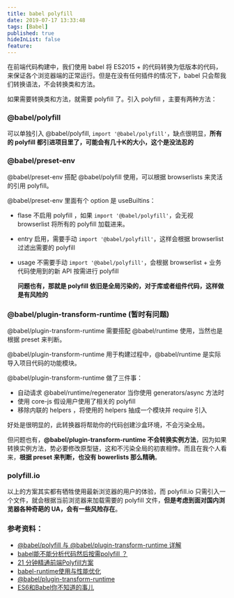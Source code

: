 ```yaml
---
title: babel polyfill
date: 2019-07-17 13:33:48
tags: [Babel]
published: true
hideInList: false
feature: 
---
```

在前端代码构建中，我们使用 babel 将 ES2015 + 的代码转换为低版本的代码，来保证各个浏览器端的正常运行。但是在没有任何插件的情况下，babel 只会帮我们转换语法，不会转换类和方法。

如果需要转换类和方法，就需要 polyfill 了。引入 polyfill ，主要有两种方法：

### @babel/polyfill

可以单独引入 @babel/polyfill, `import '@babel/polyfill'`，缺点很明显，**所有的 polyfill 都引进项目里了，可能会有几十K的大小，这个是没法忍的**

### @babel/preset-env

@babel/preset-env 搭配 @babel/polyfill 使用，可以根据 browserlists 来灵活的引用 polyfill。

@babel/preset-env 里面有个 option 是 useBuiltins：

* flase
	不启用 polyfill ，如果 `import '@babel/polyfill'`，会无视 browserlist 将所有的 polyfill 加载进来。
* entry
	启用，需要手动 `import '@babel/polyfill'`，这样会根据 browserlist 过滤出需要的 polyfill
* usage
	不需要手动 `import '@babel/polyfill'`，会根据 browserlist + 业务代码使用到的新 API 按需进行 polyfill
	
	**问题也有，那就是 polyfill 依旧是全局污染的，对于库或者组件代码，这样做是有风险的**
	
### @babel/plugin-transform-runtime (暂时有问题)

@babel/plugin-transform-runtime 需要搭配 @babel/runtime 使用，当然也是根据 preset 来判断。

@babel/plugin-transform-runtime 用于构建过程中，@babel/runtime 是实际导入项目代码的功能模块。

@babel/plugin-transform-runtime 做了三件事：

* 自动请求 @babel/runtime/regenerator 当你使用 generators/async 方法时
* 使用 core-js 假设用户使用了相关的 polyfill
* 移除内联的 helpers ，将使用的 helpers 抽成一个模块并 require 引入

好处是很明显的，此转换器将帮助你的代码创建沙盒环境，不会污染全局。

但问题也有，**@babel/plugin-transform-runtime 不会转换实例方法**，因为如果转换实例方法，势必要修改原型链，这和不污染全局的初衷相悖。而且在我个人看来，**根据 preset 来判断，也没有 bowerlists 那么精确**。

### polyfill.io

以上的方案其实都有牺牲使用最新浏览器的用户的体验，而 polyfill.io 只需引入一个文件，就会根据当前浏览器来加载需要的 polyfill 文件，**但是考虑到面对国内浏览器各种奇葩的 UA，会有一些风险存在**。

### 参考资料：
* [@babel/polyfill 与 @babel/plugin-transform-runtime 详解](https://github.com/SunshowerC/blog/issues/4)
* [babel能不能分析代码然后按需polyfill ？](https://juejin.im/post/5c09d6d35188256d9832df9d)
* [21 分钟精通前端Polyfill方案](https://segmentfault.com/a/1190000010106158)
* [babel-runtime使用与性能优化](https://juejin.im/entry/5b108f4c6fb9a01e5868ba3d)
* [@babel/plugin-transform-runtime](https://babeljs.io/docs/en/babel-plugin-transform-runtime#technical-details)
* [ES6和Babel你不知道的事儿](https://juejin.im/entry/5a290988f265da43062aa986)

